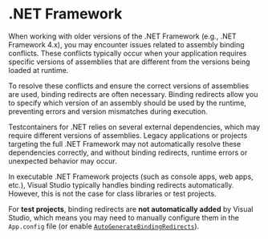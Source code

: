 # .NET Framework

When working with older versions of the .NET Framework (e.g., .NET Framework 4.x), you may encounter issues related to assembly binding conflicts. These conflicts typically occur when your application requires specific versions of assemblies that are different from the versions being loaded at runtime.

To resolve these conflicts and ensure the correct versions of assemblies are used, binding redirects are often necessary. Binding redirects allow you to specify which version of an assembly should be used by the runtime, preventing errors and version mismatches during execution.

Testcontainers for .NET relies on several external dependencies, which may require different versions of assemblies. Legacy applications or projects targeting the full .NET Framework may not automatically resolve these dependencies correctly, and without binding redirects, runtime errors or unexpected behavior may occur.

In executable .NET Framework projects (such as console apps, web apps, etc.), Visual Studio typically handles binding redirects automatically. However, this is not the case for class libraries or test projects.

For **test projects**, binding redirects are **not automatically added** by Visual Studio, which means you may need to manually configure them in the `App.config` file (or enable [`AutoGenerateBindingRedirects`](https://learn.microsoft.com/dotnet/framework/configure-apps/redirect-assembly-versions#rely-on-automatic-binding-redirection)).
